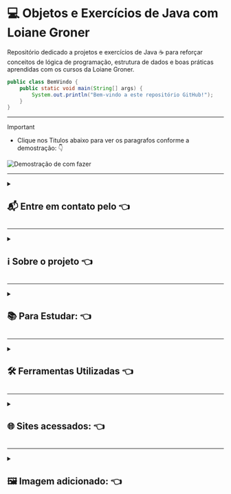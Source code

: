 # 💻 Objetos e Exercícios de Java com Loiane Groner

Repositório dedicado a projetos e exercícios de Java ☕ para reforçar conceitos de lógica de programação, estrutura de dados e boas práticas aprendidas com os cursos da Loiane Groner.

```java
public class BemVindo {
    public static void main(String[] args) {
        System.out.println("Bem-vindo a este repositório GitHub!");
    }
}
```

---

> [!IMPORTANT]
>
> - Clique nos Titulos abaixo para ver os paragrafos conforme a demostração: :point_down:
> <img src="/.gitbook/assets/demostracao.gif" alt="Demostração de com fazer">

---

<details>
<summary>

## 📬 Entre em contato pelo :point_left:

</summary>

> [![Telegram](https://img.shields.io/badge/Telegram-000?style=for-the-badge&logo=telegram&logoColor=2CA5E0)](https://t.me/Carlaol) [![WhatsApp](https://img.shields.io/badge/WhatsApp-25D366?style=for-the-badge&logo=whatsapp&logoColor=white)](https://api.whatsapp.com/send?1=pt_BR&phone=5521985745077) [![Gmail](https://img.shields.io/badge/Gmail-333333?style=for-the-badge&logo=gmail&logoColor=red)](mailto:carlostecnico@mail.com) [![X](https://img.shields.io/badge/X-000?style=for-the-badge&logo=x)](https://x.com/Carlao_Me_Ajuda) [![Instagram](https://img.shields.io/badge/-Instagram-%23E4405F?style=for-the-badge&logo=instagram&logoColor=white)](https://www.instagram.com/carlao.me.ajuda/) [![LinkedIn](https://img.shields.io/badge/LinkedIn-0077B5?style=for-the-badge&logo=linkedin&logoColor=white)](https://www.linkedin.com/in/carlos-eduardo-dos-s-figueiredo/)  [![GitHub](https://img.shields.io/badge/GitHub-100000?style=for-the-badge&logo=github&logoColor=white)](https://github.com/carloseduardonit/) [![Discord](https://img.shields.io/badge/Discord-7289DA?style=for-the-badge&logo=discord&logoColor=white)](https://discord.com/channels/@carloseduardonit/) ![Slack](https://img.shields.io/badge/Slack-4A154B?style=for-the-badge&logo=slack&logoColor=white)

</details>

---

<details>
  <summary>

## ℹ️ Sobre o projeto :point_left:

  </summary>
    <p style="text-align: justify;">
      Repositório é responsável pela ampliação dos meus conhecimentos voltado a programação em Java com a tutoria <a href="https://github.com/loiane">Loiane Groner</a>.  
      Eu já tinha feito este curso básico mas perdi tudo...
      Fazer o que não usava versionamento de código.
    </p>
</details>

---

<details>
 <summary>

## 📚 Para Estudar: :point_left:

  </summary>

> - [ ] Aula 01 - Introdução ao Curso de Java
> - [ ] Aula 02 - Instalação do Java e Eclipse
> - [ ] Aula 03 - Primeiro Programa Java
> - [ ] Aula 04 - Variáveis e Tipos Primitivos
> - [ ] Aula 05 - Operadores
> - [ ] Aula 06 - Estruturas Condicionais
> - [ ] Aula 07 - Estruturas de Repetição
> - [ ] Aula 08 - Arrays
> - [ ] Aula 09 - Métodos
> - [ ] Aula 10 - Tratamento de Exceções
> - [ ] Aula 11 - Orientação a Objetos
> - [ ] Aula 12 - Herança
> - [ ] Aula 13 - Polimorfismo
> - [ ] Aula 14 - Classes Abstratas
> - [ ] Aula 15 - Interfaces
> - [ ] Aula 16 - Pacotes
> - [ ] Aula 17 - Java.lang
> - [ ] Aula 18 - Java.util
> - [ ] Aula 19 - Java.io
> - [ ] Aula 20 - Java.sql
> - [ ] Aula 21 - Java.util.Date
> - [ ] Aula 22 - Java.util.Calendar
> - [ ] Aula 23 - Java.util.Locale
> - [ ] Aula 24 - Java.util.ResourceBundle
> - [ ] Aula 25 - Java.util.Scanner
> - [ ] Aula 26 - Java.util.Formatter
> - [ ] Aula 27 - Java.util.regex
> - [ ] Aula 28 - Java.util.Collections
> - [ ] Aula 29 - Java.util.Arrays
> - [ ] Aula 30 - Java.util.Comparator
> - [ ] Aula 31 - Java.util.List
> - [ ] Aula 32 - Java.util.Set
> - [ ] Aula 33 - Java.util.Map
> - [ ] Aula 34 - Java.util.Queue
> - [ ] Aula 35 - Java.util.Deque
> - [ ] Aula 36 - Java.util.Stack
> - [ ] Aula 37 - Java.util.Vector
> - [ ] Aula 38 - Java.util.LinkedList
> - [ ] Aula 39 - Java.util.ArrayList
> - [ ] Aula 40 - Java.util.HashSet
> - [ ] Aula 41 - Java.util.LinkedHashSet
> - [ ] Aula 42 - Java.util.TreeSet
> - [ ] Aula 43 - Java.util.HashMap
> - [ ] Aula 44 - Java.util.LinkedHashMap
> - [ ] Aula 45 - Java.util.TreeMap
> - [ ] Aula 46 - Java.util.PriorityQueue
> - [ ] Aula 47 - Java.util.ArrayDeque
> - [ ] Aula 48 - Java.util.AbstractCollection
> - [ ] Aula 49 - Java.util.AbstractList
> - [ ] Aula 50 - Java.util.AbstractSet
> - [ ] Aula 51 - Java.util.AbstractMap
> - [ ] Aula 52 - Java.util.AbstractQueue
> - [ ] Aula 53 - Java.util.AbstractSequentialList
> - [ ] Aula 54 - Java.util.AbstractMap.SimpleEntry
> - [ ] Aula 55 - Java.util.AbstractMap.SimpleImmutableEntry
> - [ ] Aula 56 - Java.util.AbstractMap.SimpleEntry
> - [ ] Aula 57 - Java.util.AbstractMap.SimpleImmutableEntry

</details>

---

<details>
  <summary>

## 🛠 Ferramentas Utilizadas :point_left:

  </summary>

### 🧠 Para Logica: 🧠

> * [**Flowgorithm-2.23.1**](http://www.flowgorithm.org/download/)

### ☕ Para Codificar em Java: ☕

> * [**Netbeans 8.2**](https://netbeans.org/downloads/8.2/rc/)
>   * **JDK 1.8**
> * [**Visual Studio Code**](https://code.visualstudio.com/download)
> * [**Notepad++**](https://notepad-plus-plus.org/downloads/)

### 🗂️ Para Versionamento: 🗂️

> * [**GitHub Desktop**](https://desktop.github.com/)
>   * [**GitBook**](https://app.gitbook.com/)

</details>

---

<details>
  <summary>

## 🌐 Sites acessados: :point_left:

  </summary>

> * [**https://loiane.training/**](https://loiane.training/)
> * [**Curso De Java Gratuito**](https://www.youtube.com/playlist?list=PLGxZ4Rq3BOBq0KXHsp5J3PxyFaBIXVs3r)
</details>

---

<details>
  <summary>

## 🖼️ Imagem adicionado: :point_left:

  </summary>

> * [**autor: freepik**](https://www.flaticon.com/br/autores/freepik)

</details>